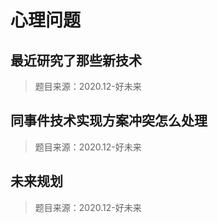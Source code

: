# 心理问题

## 最近研究了那些新技术

> 题目来源：2020.12-好未来

## 同事件技术实现方案冲突怎么处理

> 题目来源：2020.12-好未来

## 未来规划

> 题目来源：2020.12-好未来
